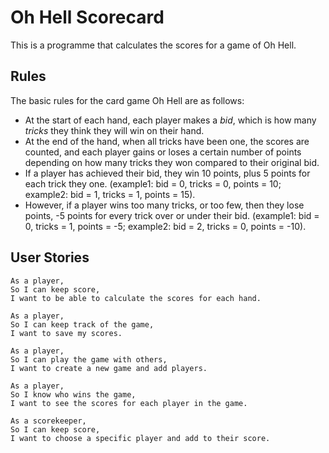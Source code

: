 # Oh Hell Scorecard

This is a programme that calculates the scores for a game of Oh Hell. 

## Rules

The basic rules for the card game Oh Hell are as follows:
* At the start of each hand, each player makes a *bid*, which is how many *tricks* they think they will win on their hand.
* At the end of the hand, when all tricks have been one, the scores are counted, and each player gains or loses a certain number of points depending on how many tricks they won compared to their original bid.
* If a player has achieved their bid, they win 10 points, plus 5 points for each trick they one. (example1: bid = 0, tricks = 0, points = 10; example2: bid = 1, tricks = 1, points = 15).
* However, if a player wins too many tricks, or too few, then they lose points, -5 points for every trick over or under their bid. (example1: bid = 0, tricks = 1, points = -5; example2: bid = 2, tricks = 0, points = -10).

## User Stories

```
As a player,
So I can keep score,
I want to be able to calculate the scores for each hand.

As a player,
So I can keep track of the game,
I want to save my scores.

As a player,
So I can play the game with others,
I want to create a new game and add players.

As a player,
So I know who wins the game,
I want to see the scores for each player in the game.

As a scorekeeper,
So I can keep score,
I want to choose a specific player and add to their score.
```